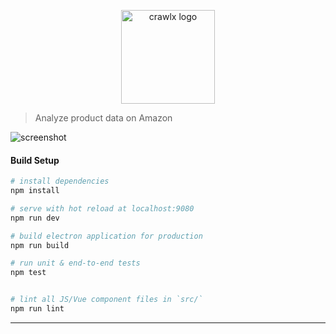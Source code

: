 <p align="center">
  <img width="150" height="150" src="https://i.imgur.com/hL0osiF.png" alt="crawlx logo">
</p>

> Analyze product data on Amazon

![screenshot](https://i.imgur.com/YPmENfw.png)

#### Build Setup

``` bash
# install dependencies
npm install

# serve with hot reload at localhost:9080
npm run dev

# build electron application for production
npm run build

# run unit & end-to-end tests
npm test


# lint all JS/Vue component files in `src/`
npm run lint

```

---
